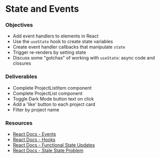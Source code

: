 # State and Events

### Objectives

- Add event handlers to elements in React
- Use the `useState` hook to create state variables
- Create event handler callbacks that manipulate `state`
- Trigger re-renders by setting state
- Discuss some "gotchas" of working with `useState`: async code and closures

### Deliverables

- Complete ProjectListItem component
- Complete ProjectList component
- Toggle Dark Mode button text on click
- Add a 'like' button to each project card
- Filter by project name

### Resources

- [React Docs - Events](https://reactjs.org/docs/events.html)
- [React Docs - Hooks](https://reactjs.org/docs/hooks-overview.html)
- [React Docs - Functional State Updates](https://reactjs.org/docs/hooks-reference.html#functional-updates)
- [React Docs - Stale State Problem](https://reactjs.org/docs/hooks-faq.html#why-am-i-seeing-stale-props-or-state-inside-my-function)

